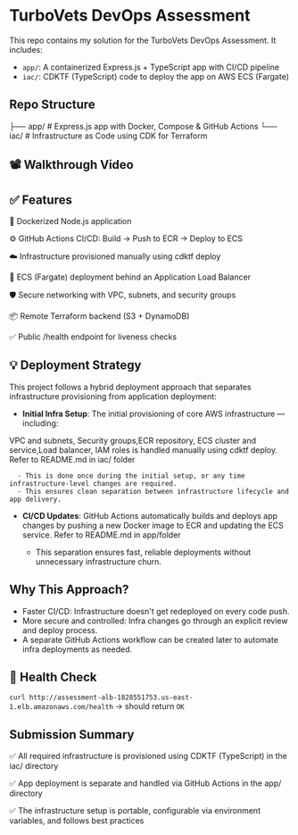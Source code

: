 # TurboVets DevOps Assessment

This repo contains my solution for the TurboVets DevOps Assessment. It includes:

- `app/`: A containerized Express.js + TypeScript app with CI/CD pipeline
- `iac/`: CDKTF (TypeScript) code to deploy the app on AWS ECS (Fargate)

##  Repo Structure

├── app/ # Express.js app with Docker, Compose & GitHub Actions
└── iac/ # Infrastructure as Code using CDK for Terraform


## 📽 Walkthrough Video



## ✅ Features

🐳 Dockerized Node.js application

⚙️ GitHub Actions CI/CD: Build → Push to ECR → Deploy to ECS

☁️ Infrastructure provisioned manually using cdktf deploy

🚀 ECS (Fargate) deployment behind an Application Load Balancer

🛡️ Secure networking with VPC, subnets, and security groups

📦 Remote Terraform backend (S3 + DynamoDB)

✅ Public /health endpoint for liveness checks

## 💡 Deployment Strategy

This project follows a hybrid deployment approach that separates infrastructure provisioning from application deployment:

  - **Initial Infra Setup**: The initial provisioning of core AWS infrastructure — including:

VPC and subnets, Security groups,ECR repository, ECS cluster and service,Load balancer, IAM roles is handled manually using cdktf deploy. Refer to README.md in iac/ folder

      - This is done once during the initial setup, or any time infrastructure-level changes are required.
      - This ensures clean separation between infrastructure lifecycle and app delivery.

  - **CI/CD Updates**: GitHub Actions automatically builds and deploys app changes by pushing a new Docker image to ECR and updating the ECS service. Refer to README.md in app/folder

      - This separation ensures fast, reliable deployments without unnecessary infrastructure churn.

## Why This Approach?

  - Faster CI/CD: Infrastructure doesn't get redeployed on every code push.
  - More secure and controlled: Infra changes go through an explicit review and deploy process. 
  - A separate GitHub Actions workflow can be created later to automate infra deployments as needed.

## 🧪 Health Check


`curl http://assessment-alb-1828551753.us-east-1.elb.amazonaws.com/health` → should return `OK`

## Submission Summary

✅ All required infrastructure is provisioned using CDKTF (TypeScript) in the iac/ directory

✅ App deployment is separate and handled via GitHub Actions in the app/ directory

✅ The infrastructure setup is portable, configurable via environment variables, and follows best practices